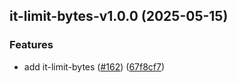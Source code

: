 ## it-limit-bytes-v1.0.0 (2025-05-15)

### Features

* add it-limit-bytes ([#162](https://github.com/achingbrain/it/issues/162)) ([67f8cf7](https://github.com/achingbrain/it/commit/67f8cf7d6c3483b0031411a084a90b004731e3ab))
